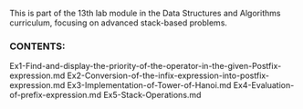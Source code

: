 This is part of the 13th lab module in the Data Structures and Algorithms curriculum, focusing on advanced stack-based problems.

### CONTENTS:
Ex1-Find-and-display-the-priority-of-the-operator-in-the-given-Postfix-expression.md
Ex2-Conversion-of-the-infix-expression-into-postfix-expression.md
Ex3-Implementation-of-Tower-of-Hanoi.md
Ex4-Evaluation-of-prefix-expression.md
Ex5-Stack-Operations.md
